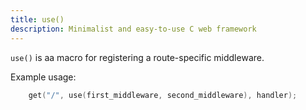 ```yaml
---
title: use()
description: Minimalist and easy-to-use C web framework
---
```


`use()` is aa macro for registering a route-specific middleware.

Example usage:

```c
    get("/", use(first_middleware, second_middleware), handler);
```
